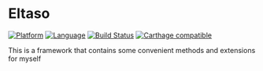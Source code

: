 # Eltaso
[![Platform](https://img.shields.io/badge/platform-ios-blue.svg?style=flat)](https://developer.apple.com/iphone/index.action)
[![Language](https://img.shields.io/badge/language-swift-brightgreen.svg?style=flat)](https://developer.apple.com/swift)
[![Build Status](https://www.bitrise.io/app/8aff8aa9c5a7296d.svg?token=iATnkxRtAq1mL4L-mOsyDA)](https://www.bitrise.io/app/8aff8aa9c5a7296d)
[![Carthage compatible](https://img.shields.io/badge/Carthage-compatible-4BC51D.svg?style=flat)](https://github.com/Carthage/Carthage)

This is a framework that contains some convenient methods and extensions for myself
